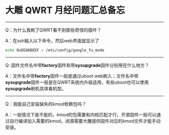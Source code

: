 # 大雕 QWRT 月经问题汇总备忘

---
Q：为什么我刷了QWRT看不到那些奇怪的插件？

A：在ssh输入以下命令，然后web界面就显示了
```bash
echo 0xDEADBEEF > /etc/config/google_fu_mode
```
---
Q: 固件文件名中带**factory**固件和带**sysupgrade**固件分别用在什么地方？

A：文件名中带**factory**固件一般是通过uboot web刷入；文件名中带**sysupgrade**固件一般是在QWRT系统内升级适用，有些uboot也可以使用**sysupgrade**刷机具体看机型。

---
Q：我能自己安装缺失的kmod依赖包吗？

A：一般情况下是不能的，kmod的包需要和内核匹配才行，开源固件一般可以通过自行编译加入需要的kmod，闭源需要大雕提供固件对应的kmod文件才能手动安装。

